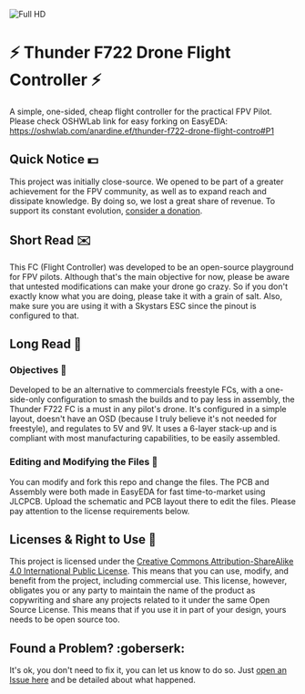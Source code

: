 
![Full HD](https://github.com/tropicalfpv/thunderFC/assets/11741656/0a1cf006-fb33-44e8-8ded-991cdb700863)

# ⚡ Thunder F722 Drone Flight Controller ⚡
A simple, one-sided, cheap flight controller for the practical FPV Pilot.
Please check OSHWLab link for easy forking on EasyEDA: https://oshwlab.com/anardine.ef/thunder-f722-drone-flight-contro#P1

## Quick Notice :dollar:
This project was initially close-source. We opened to be part of a greater achievement for the FPV community, as well as to expand reach and dissipate knowledge. By doing so, we lost a great share of revenue. To support its constant evolution, [consider a donation][1].

## Short Read :envelope:
This FC (Flight Controller) was developed to be an open-source playground for FPV pilots. Although that's the main objective for now, please be aware that untested modifications can make your drone go crazy. So if you don't exactly know what you are doing, please take it with a grain of salt.
Also, make sure you are using it with a Skystars ESC since the pinout is configured to that.

## Long Read :book:

### Objectives :dart:
Developed to be an alternative to commercials freestyle FCs, with a one-side-only configuration to smash the builds and to pay less in assembly, the Thunder F722 FC is a must in any pilot's drone. It's configured in a simple layout, doesn't have an OSD (because I truly believe it's not needed for freestyle), and regulates to 5V and 9V. It uses a 6-layer stack-up and is compliant with most manufacturing capabilities, to be easily assembled.

### Editing and Modifying the Files :rocket:
You can modify and fork this repo and change the files. The PCB and Assembly were both made in EasyEDA for fast time-to-market using JLCPCB. Upload the schematic and PCB layout there to edit the files. Please pay attention to the license requirements below.


## Licenses & Right to Use :closed_lock_with_key:
This project is licensed under the [Creative Commons Attribution-ShareAlike 4.0 International Public License][2]. This means that you can use, modify, and benefit from the project, including commercial use. This license, however, obligates you or any party to maintain the name of the product as copywriting and share any projects related to it under the same Open Source License. This means that if you use it in part of your design, yours needs to be open source too.

## Found a Problem? :goberserk:
It's ok, you don't need to fix it, you can let us know to do so. Just [open an Issue here][3] and be detailed about what happened. 


[1]: https://patreon.com/TropicalFPV
[2]: https://github.com/tropicalfpv/thunderFC/blob/main/LICENSE
[3]: https://github.com/tropicalfpv/thunderFC/issues/new
